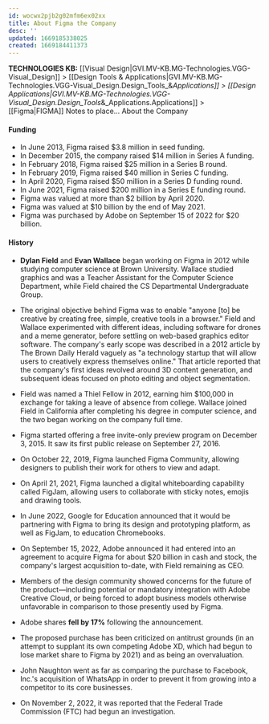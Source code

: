 ```yaml
---
id: wocwx2pjb2g02mfm6ex02xx
title: About Figma the Company
desc: ''
updated: 1669185338025
created: 1669184411373
---
```

<span class="BreadCrumbTrail Smallest">**TECHNOLOGIES KB:** [[Visual Design|GVI.MV-KB.MG-Technologies.VGG-Visual_Design]] > [[Design Tools & Applications|GVI.MV-KB.MG-Technologies.VGG-Visual_Design.Design_Tools_&_Applications]] > [[Design Applications|GVI.MV-KB.MG-Technologies.VGG-Visual_Design.Design_Tools_&_Applications.Applications]] > [[Figma|FIGMA]]</span>
<span class="TitleLine">
<span class="TitlePreface Normal">Notes to place...</span>
<span class="Title">About the Company</span>
</span><div class="Divider"></div>
<!-- ----------------------------------------------------------------------- -->


#### Funding
- In June 2013, Figma raised $3.8 million in seed funding.
- In December 2015, the company raised $14 million in Series A funding.
- In February 2018, Figma raised $25 million in a Series B round.
- In February 2019, Figma raised $40 million in Series C funding.
- In April 2020, Figma raised $50 million in a Series D funding round.
- In June 2021, Figma raised $200 million in a Series E funding round.
- Figma was valued at more than $2 billion by April 2020.
- Figma was valued at $10 billion by the end of May 2021.
- Figma was purchased by Adobe on September 15 of 2022 for $20 billion.

#### History
- **Dylan Field** and **Evan Wallace** began working on Figma in 2012 while studying computer science at Brown University. Wallace studied graphics and was a Teacher Assistant for the Computer Science Department, while Field chaired the CS Departmental Undergraduate Group.

- The original objective behind Figma was to enable "anyone [to] be creative by creating free, simple, creative tools in a browser." Field and Wallace experimented with different ideas, including software for drones and a meme generator, before settling on web-based graphics editor software. The company's early scope was described in a 2012 article by The Brown Daily Herald vaguely as "a technology startup that will allow users to creatively express themselves online." That article reported that the company's first ideas revolved around 3D content generation, and subsequent ideas focused on photo editing and object segmentation.

- Field was named a Thiel Fellow in 2012, earning him $100,000 in exchange for taking a leave of absence from college. Wallace joined Field in California after completing his degree in computer science, and the two began working on the company full time.

- Figma started offering a free invite-only preview program on December 3, 2015. It saw its first public release on September 27, 2016.

- On October 22, 2019, Figma launched Figma Community, allowing designers to publish their work for others to view and adapt.

- On April 21, 2021, Figma launched a digital whiteboarding capability called FigJam, allowing users to collaborate with sticky notes, emojis and drawing tools.

- In June 2022, Google for Education announced that it would be partnering with Figma to bring its design and prototyping platform, as well as FigJam, to education Chromebooks.

- On September 15, 2022, Adobe announced it had entered into an agreement to acquire Figma for about $20 billion in cash and stock, the company's largest acquisition to-date, with Field remaining as CEO.
- Members of the design community showed concerns for the future of the product—including potential or mandatory integration with Adobe Creative Cloud, or being forced to adopt business models otherwise unfavorable in comparison to those presently used by Figma.
- Adobe shares **fell by 17%** following the announcement.

- The proposed purchase has been criticized on antitrust grounds (in an attempt to supplant its own competing Adobe XD, which had begun to lose market share to Figma by 2021) and as being an overvaluation.
- John Naughton went as far as comparing the purchase to Facebook, Inc.'s acquisition of WhatsApp in order to prevent it from growing into a competitor to its core businesses.
- On November 2, 2022, it was reported that the Federal Trade Commission (FTC) had begun an investigation.